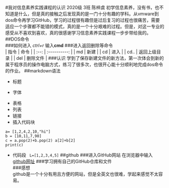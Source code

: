#我对信息素养实践课程的认识
2020级 3班 陈梓虞
初学信息素养，没有书，也不知道是什么，但是真的接触之后发现真的是一门十分有趣的学科。从vmware到dos命令再学习GitHub，学习的过程很有趣但是过后复习的过程也很痛苦，需要适应一个步骤都不能错的模式，真的是一个十分艰难的过程。但是，对这一专业的感受从不喜欢到喜欢，真的很感谢学习信息素养实践课程一步步带给我的。
##DOS命令  
###如何进入
*ctrl+r* 输入**cmd**
###进入返回删除等命令  
| 指令 |     命令     |
| :--: | :----------: |
|  md  |     新建     |
|  cd  |     进入     |
| cd.. | 返回上级目录 |
| del  |   删除文件   |
###认识
学到了保存新建文件的新方法，第一次体会到新的属于程序员的操作电脑方式，练习了很多次，也很开心能十分顺利地完成dos命令的作业。
##markdown语法  
- 标题
+ 字体
* 表格
* 列表
* 链接
* 插入代码块
```
a= [1,2,4,2,10,"hi"]
b = [10,11,7,90]
c = a.pop(2)+b.pop(2) a[2]+b[2]
print(c)
```
+ 代码段
  ` L=[1,2,3,4,5]`
##github
###进入GitHub网站
在浏览器中输入[github网址](https://github.com/)
###学习拥有自己的GitHub仓库和文件  
###感想  
github是一个十分有用且方便的网站，但是全英文也很难，学起来感觉不太容易。